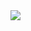 <a href="#">
  <img align="center" src="https://github-readme-stats.vercel.app/api/top-langs/?username=neogulgul&theme=tokyonight&langs_count=10&layout=compact&hide=html css" />
</a>
